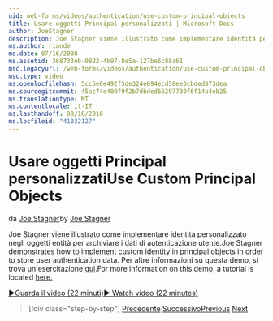 ```yaml
---
uid: web-forms/videos/authentication/use-custom-principal-objects
title: Usare oggetti Principal personalizzati | Microsoft Docs
author: JoeStagner
description: Joe Stagner viene illustrato come implementare identità personalizzato negli oggetti entità per archiviare i dati di autenticazione utente. Per altre informazioni su questa demo,...
ms.author: riande
ms.date: 07/16/2008
ms.assetid: 368733eb-0822-4b97-8e5a-127be6c88a61
msc.legacyurl: /web-forms/videos/authentication/use-custom-principal-objects
msc.type: video
ms.openlocfilehash: 5cc5e0e492f5de324e094ecd58ee3cbded873dea
ms.sourcegitcommit: 45ac74e400f9f2b7dbded66297730f6f14a4eb25
ms.translationtype: MT
ms.contentlocale: it-IT
ms.lasthandoff: 08/16/2018
ms.locfileid: "41832127"
---
```

<a name="use-custom-principal-objects"></a><span data-ttu-id="283bf-104">Usare oggetti Principal personalizzati</span><span class="sxs-lookup"><span data-stu-id="283bf-104">Use Custom Principal Objects</span></span>
====================
<span data-ttu-id="283bf-105">da [Joe Stagner](https://github.com/JoeStagner)</span><span class="sxs-lookup"><span data-stu-id="283bf-105">by [Joe Stagner](https://github.com/JoeStagner)</span></span>

<span data-ttu-id="283bf-106">Joe Stagner viene illustrato come implementare identità personalizzato negli oggetti entità per archiviare i dati di autenticazione utente.</span><span class="sxs-lookup"><span data-stu-id="283bf-106">Joe Stagner demonstrates how to implement custom identity in principal objects in order to store user authentication data.</span></span> <span data-ttu-id="283bf-107">Per altre informazioni su questa demo, si trova un'esercitazione [qui.](../../overview/older-versions-security/introduction/forms-authentication-configuration-and-advanced-topics-vb.md)</span><span class="sxs-lookup"><span data-stu-id="283bf-107">For more information on this demo, a tutorial is located [here.](../../overview/older-versions-security/introduction/forms-authentication-configuration-and-advanced-topics-vb.md)</span></span>

[<span data-ttu-id="283bf-108">&#9654;Guarda il video (22 minuti)</span><span class="sxs-lookup"><span data-stu-id="283bf-108">&#9654; Watch video (22 minutes)</span></span>](https://channel9.msdn.com/Blogs/ASP-NET-Site-Videos/use-custom-principal-objects)

> [!div class="step-by-step"]
> <span data-ttu-id="283bf-109">[Precedente](add-custom-data-to-the-authentication-method.md)
> [Successivo](understanding-aspnet-memberships.md)</span><span class="sxs-lookup"><span data-stu-id="283bf-109">[Previous](add-custom-data-to-the-authentication-method.md)
[Next](understanding-aspnet-memberships.md)</span></span>
